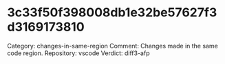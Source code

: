 # 3c33f50f398008db1e32be57627f3d3169173810

Category: changes-in-same-region
Comment: Changes made in the same code region.
Repository: vscode
Verdict: diff3-afp